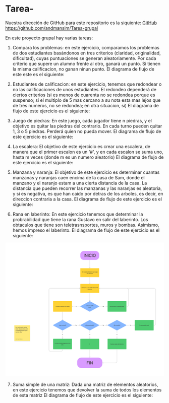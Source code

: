 # Tarea-
Nuestra dirección de GitHub para este repositorio es la siquiente: [GitHub](https://github.com/andmansim/Tarea-grupal)
https://github.com/andmansim/Tarea-grupal

En este proyecto grupal hay varias tareas:
1) Compara los problemas: en este ejercicio, comparamos los problemas de dos estudiantes basándonos en tres criterios (claridad, originalidad, dificultad), cuyas puntuaciones se generan aleatoriamente. Por cada criterio que supere un alumno frente al otro, ganará un punto. Si tienen la misma calificacion, no ganan ninun punto.
El diagrama de flujo de este este es el siguiente:

2) Estudiantes de calificacion: en este ejercicio, tenemos que redondear o no las calificaciones de unos estudiantes. El redondeo dependerá de ciertos criterios (si es menos de cuarenta no se redondea porque es suspenso; si el multiplo de 5 mas cercano a su nota esta mas lejos que de tres numeros, no se redondea; en otra situacion, si)
El diagrama de flujo de este ejercicio es el siguiente:

3) Juego de piedras: En este juego, cada jugador tiene n piedras, y el objetivo es quitar las piedras del contrario. En cada turno pueden quitar 1, 3 o 5 piedras. Perderá quien no pueda mover.
El diagrama de flujo de este ejercicio es el siguiente:

4) La escalera: El objetivo de este ejercicio es crear una escalera, de manera que el primer escalon es un '#', y en cada escalon se suma uno, hasta m veces (donde m es un numero aleatorio)
El diagrama de flujo de este ejercicio es el siguiente:

5) Manzana y naranja: El objetivo de este ejercicio es determinar cuantas manzanas y naranjas caen encima de la casa de Sam, donde el manzano y el naranjo estam a una cierta distancia de la casa. La distancia que pueden recorrer las manzanas y las naranjas es aleatoria, y si es negativa, es que han caido por detras de los arboles, es decir, en direccion contraria a la casa.
El diagrama de flujo de este ejercicio es el siguiente:

6) Rana en laberinto: En este ejercicio tenemos que determinar la probrabilidad que tiene la rana Gustavo en salir del laberinto. Los obtaculos que tiene son teletrasnsportes, muros y bombas. Asimismo, hemos impreso el laberinto.
El diagrama de flujo de este ejercicio es el siguiente:

![diagrama de flujo rana en el laberinto](Diagrama_Gustavo.JPG)

7) Suma simple de una matriz: Dada una matriz de elementos aleatorios, en este ejercicio tenemos que devolver la suma de todos los elementos de esta matriz
El diagrama de flujo de este ejercicio es el siguiente:
   
